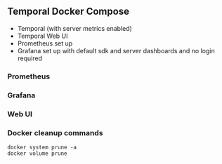## Temporal Docker Compose

* Temporal (with server metrics enabled)
* Temporal Web UI
* Prometheus set up
* Grafana set up with default sdk and server dashboards and no login required


### Prometheus

### Grafana

### Web UI

### Docker cleanup commands
    docker system prune -a
    docker volume prune
